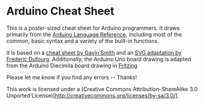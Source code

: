 Arduino Cheat Sheet
===================

This is a poster-sized cheat sheet for Arduino programmers.  It draws primarily from the [Arduino Language Reference](http://arduino.cc/en/Reference/HomePage), including most of the common, basic syntax and a variety of the built-in functions.

It is based on a [cheat sheet by Gavin Smith](http://sites.google.com/site/mechatronicsguy/arduinocheatsheet) and an [SVG adaptation by Frederic Dufourg](http://www.arduino.cc/cgi-bin/yabb2/YaBB.pl?num=1271899425/43#43).  Additionally, the Arduino Uno board drawing is adapted from the Arduino Diecimila board drawing in [Fritzing](http://fritzing.org/).

Please let me know if you find any errors -- Thanks!

This work is licensed under a (Creative Commons Attribution-ShareAlike 3.0 Unported License)[http://creativecommons.org/licenses/by-sa/3.0/].

